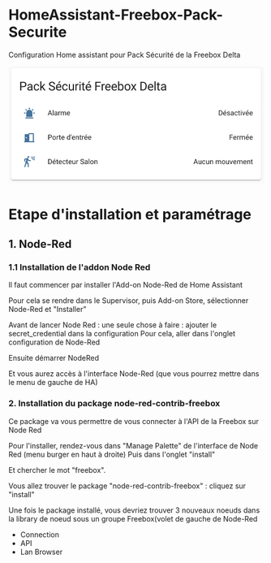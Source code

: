 # HomeAssistant-Freebox-Pack-Securite
Configuration Home assistant pour Pack Sécurité de la Freebox Delta

![Alt text](ScreenShot-Freebox-Delta-pack-securite-HomeAssistant.png?raw=true "Screen Shot")


# Etape d'installation et paramétrage 

## 1. Node-Red
### 1.1 Installation de l'addon Node Red
Il faut commencer par installer l'Add-on Node-Red de Home Assistant

Pour cela se rendre dans le Supervisor, puis Add-on Store, sélectionner Node-Red et "Installer"

Avant de lancer Node Red : une seule chose à faire : ajouter le secret_credential dans la configuration
Pour cela, aller dans l'onglet configuration de Node-Red

Ensuite démarrer NodeRed

Et vous aurez accès à l'interface Node-Red (que vous pourrez mettre dans le menu de gauche de HA)

### 2. Installation du package node-red-contrib-freebox

Ce package va vous permettre de vous connecter à l'API de la Freebox sur Node Red

Pour l'installer, rendez-vous dans "Manage Palette" de l'interface de Node Red (menu burger en haut à droite)
Puis dans l'onglet "install"

Et chercher le mot "freebox".

Vous allez trouver le package "node-red-contrib-freebox" : cliquez sur "install"

Une fois le package installé, vous devriez trouver 3 nouveaux noeuds dans la library de noeud sous un groupe Freebox(volet de gauche de Node-Red

- Connection
- API 
- Lan Browser






